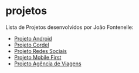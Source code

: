 # projetos
Lista de Projetos desenvolvidos por João Fontenelle: 

<ul>
    <li><a href="https://joaooofontenelle.github.io/ProjetosHTMLeCSS/ProjetoAndroid/ProjetoAndroid.html" target="_blank">Projeto Android</a></li>
    <li><a href="https://joaoofontenelle.github.io/ProjetosHTMLeCSS/ProjetoCordel/ProjetoCordel.html" target="_blank">Projeto Cordel</a></li>
    <li><a href="https://joaoofontenelle.github.io/ProjetosHTMLeCSS/ProjetoRedesSociais/ProjetoRS.html" target="_blank">Projeto Redes Sociais</a></li>
    <li><a href="https://joaoofontenelle.github.io/ProjetosHTMLeCSS/ProjetoMobileFirst/MobileFirst.html" target="_blank">Projeto Mobile First</a></li>
    <li><a href="https://joaoofontenelle.github.io/ProjetosHTMLeCSS/ProjetoAgencia/index.html" target="_blank">Projeto Agência de Viagens</a></li>
</ul>